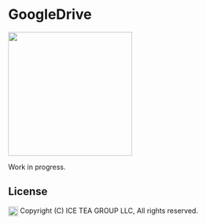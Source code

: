 GoogleDrive
====

<img src="https://raw.githubusercontent.com/iceteagroup/wisej-extensions/master/Support/Images/GoogleDrive.png" height="252">

Work in progress.

License
-------
<img src="http://iceteagroup.com/wp-content/uploads/2017/01/Square-64x64-trasp.png" height="20" align="top"> Copyright (C) ICE TEA GROUP LLC, All rights reserved.
